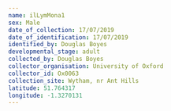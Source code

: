 ```yaml
---
name: ilLymMona1
sex: Male
date_of_collection: 17/07/2019
date_of_identification: 17/07/2019
identified_by: Douglas Boyes
developmental_stage: adult
collected_by: Douglas Boyes
collector_organisation: University of Oxford
collector_id: Ox0063
collection_site: Wytham, nr Ant Hills
latitude: 51.764317
longitude: -1.3270131
---
```

